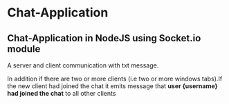 # Chat-Application

## Chat-Application in NodeJS using **Socket.io** module

A server and client communication with txt message.

In addition if there are two or more clients (i.e two or more windows tabs).If the new client had joined the chat it emits message that **user {username} had joined the chat** to all other clients 



